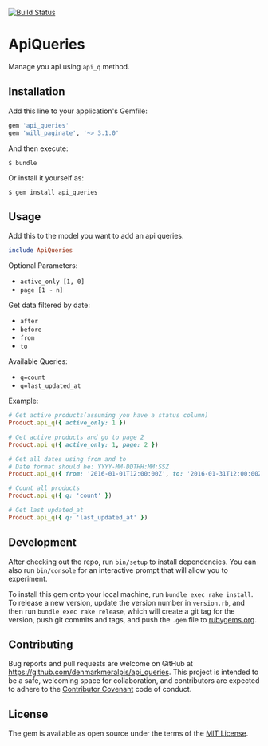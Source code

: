 [![Build Status](https://travis-ci.org/denmarkmeralpis/api_queries.svg?branch=master)](https://travis-ci.org/denmarkmeralpis/api_queries)
# ApiQueries

Manage you api using `api_q` method.

## Installation

Add this line to your application's Gemfile:

```ruby
gem 'api_queries'
gem 'will_paginate', '~> 3.1.0'
```

And then execute:

    $ bundle

Or install it yourself as:

    $ gem install api_queries

## Usage

Add this to the model you want to add an api queries.

```ruby
include ApiQueries
```

Optional Parameters:
- `active_only [1, 0]`
- `page [1 ~ n]`

Get data filtered by date:
- `after`
- `before`
- `from`
- `to`

Available Queries:
- `q=count`
- `q=last_updated_at`

Example:
```ruby
# Get active products(assuming you have a status column)
Product.api_q({ active_only: 1 })

# Get active products and go to page 2
Product.api_q({ active_only: 1, page: 2 })

# Get all dates using from and to
# Date format should be: YYYY-MM-DDTHH:MM:SSZ
Product.api_q({ from: '2016-01-01T12:00:00Z', to: '2016-01-31T12:00:00Z' })

# Count all products
Product.api_q({ q: 'count' })

# Get last updated_at
Product.api_q({ q: 'last_updated_at' })

```

## Development

After checking out the repo, run `bin/setup` to install dependencies. You can also run `bin/console` for an interactive prompt that will allow you to experiment.

To install this gem onto your local machine, run `bundle exec rake install`. To release a new version, update the version number in `version.rb`, and then run `bundle exec rake release`, which will create a git tag for the version, push git commits and tags, and push the `.gem` file to [rubygems.org](https://rubygems.org).

## Contributing

Bug reports and pull requests are welcome on GitHub at https://github.com/denmarkmeralpis/api_queries. This project is intended to be a safe, welcoming space for collaboration, and contributors are expected to adhere to the [Contributor Covenant](http://contributor-covenant.org) code of conduct.


## License

The gem is available as open source under the terms of the [MIT License](http://opensource.org/licenses/MIT).

